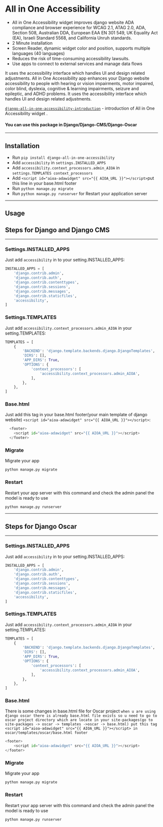 # All in One Accessibility
- All in One Accessibility widget improves django website ADA compliance and browser experience for WCAG 2.1, ATAG 2.0, ADA, Section 508, Australian DDA, European EAA EN 301 549, UK Equality Act (EA), Israeli Standard 5568, and California Unruh standards.
- 2 Minute installation
- Screen Reader, dynamic widget color and position, supports multiple languages (40 languages)
- Reduces the risk of time-consuming accessibility lawsuits.
- Use apps to connect to external services and manage data flows

It uses the accessibility interface which handles UI and design related adjustments. All in One Accessibility app enhances your Django website accessibility to people with hearing or vision impairments, motor impaired, color blind, dyslexia, cognitive & learning impairments, seizure and epileptic, and ADHD problems. It uses the accessibility interface which handles UI and design related adjustments.

[`django-all-in-one-accessibility-introduction`](https://www.youtube.com/watch?v=PPQMWSzroAA) - introduction of All in One Accessibility widget .
#### You can use this package in Django/Django-CMS/Django-Oscar
---

## Installation
-   Run `pip install django-all-in-one-accessibility`
-   Add `accessibility` in `settings.INSTALLED_APPS`
-   Add `accessibility.context_processors.admin_AIOA` in `settings.TEMPLATES context_processors`
-   Add `<script id="aioa-adawidget" src="{{ AIOA_URL }}"></script>`put this line in your base.html footer
-   Run `python manage.py migrate`
-   Run `python manage.py runserver` for Restart your application server

---

## Usage


## Steps for Django and Django CMS
---

### Settings.INSTALLED_APPS
Just add `accessibility` in to your setting.INSTALLED_APPS:

```python
INSTALLED_APPS = [
    'django.contrib.admin',
    'django.contrib.auth',
    'django.contrib.contenttypes',
    'django.contrib.sessions',
    'django.contrib.messages',
    'django.contrib.staticfiles',
    'accessibility',
]
```

### Settings.TEMPLATES
Just add `accessibility.context_processors.admin_AIOA` in your setting.TEMPLATES:
```python
TEMPLATES = [
    {
        'BACKEND': 'django.template.backends.django.DjangoTemplates',
        'DIRS': [],
        'APP_DIRS': True,
        'OPTIONS': {
            'context_processors': [
                'accessibility.context_processors.admin_AIOA',
            ],
        },
    },
]
```

### Base.html
Just add this tag in your base.html footer(your main template of django website) `<script id="aioa-adawidget" src="{{ AIOA_URL }}"></script>`:
```python
  <footer>
    <script id="aioa-adawidget" src="{{ AIOA_URL }}"></script>
  </footer>
```

### Migrate
Migrate your app
```python
python manage.py migrate

```

### Restart 
Restart your app server with this command and check the admin panel the model is ready to use
```python
python manage.py runserver
```
---
## Steps for Django Oscar
---
### Settings.INSTALLED_APPS
Just add `accessibility` in to your setting.INSTALLED_APPS:

```python
INSTALLED_APPS = [
    'django.contrib.admin',
    'django.contrib.auth',
    'django.contrib.contenttypes',
    'django.contrib.sessions',
    'django.contrib.messages',
    'django.contrib.staticfiles',
    'accessibility',
]
```

### Settings.TEMPLATES
Just add `accessibility.context_processors.admin_AIOA` in your setting.TEMPLATES:
```python
TEMPLATES = [
    {
        'BACKEND': 'django.template.backends.django.DjangoTemplates',
        'DIRS': [],
        'APP_DIRS': True,
        'OPTIONS': {
            'context_processors': [
                'accessibility.context_processors.admin_AIOA',
            ],
        },
    },
]
```

### Base.html
There is some changes in base.html file for Oscar project `when u are using django oscar there is already base.html file exists so u need to go to oscar project directory which are locate in your site-packages(go to site-packages -> oscar -> templates ->oscar -> base.html) put this tag <script id="aioa-adawidget" src="{{ AIOA_URL }}"></script> in oscar/templates/oscar/base.html footer`
```python
<footer>
	<script id="aioa-adawidget" src="{{ AIOA_URL }}"></script>
</footer>
```

### Migrate
Migrate your app
```python
python manage.py migrate

```

### Restart 
Restart your app server with this command and check the admin panel the model is ready to use
```python
python manage.py runserver
```

